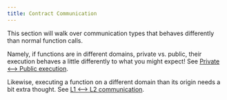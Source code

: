```yaml
---
title: Contract Communication
---
```


This section will walk over communication types that behaves differently than normal function calls.

Namely, if functions are in different domains, private vs. public, their execution behaves a little differently to what you might expect! See [Private <--> Public execution](./public_private_calls/main.md).

Likewise, executing a function on a different domain than its origin needs a bit extra thought. See [L1 <--> L2 communication](./cross_chain_calls.md).
